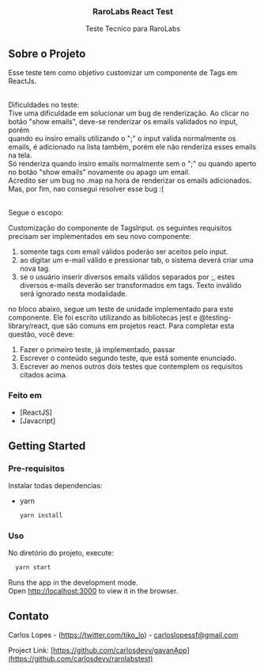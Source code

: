 <br />
<p align="center">
  <h3 align="center">RaroLabs React Test</h3>

  <p align="center">
    Teste Tecnico para RaroLabs
  </p>
</p>

## Sobre o Projeto

Esse teste tem como objetivo customizar um componente de Tags em ReactJs.
<br/><br/>

Dificuldades no teste:<br/>
Tive uma dificuldade em solucionar um bug de renderização. Ao clicar no botão "show emails", deve-se renderizar os emails validados no input, porém<br/>
quando eu insiro emails utilizando o ";" o input valida normalmente os emails, é adicionado na lista também, porém ele não renderiza esses emails na tela.<br/>
Só renderiza quando insiro emails normalmente sem o ";" ou quando aperto no botão "show emails" novamente ou apago um email.<br/>
Acredito ser um bug no .map na hora de renderizar os emails adicionados. Mas, por fim, nao consegui resolver esse bug :(
<br/><br/>

Segue o escopo:

Customização do componente de TagsInput.
os seguintes requisitos precisam ser implementados em seu novo componente:

1. somente tags com email válidos poderão ser aceitos pelo input.
2. ao digitar um e-mail válido e pressionar tab, o sistema deverá criar uma nova tag.
3. se o usuário inserir diversos emails válidos separados por ;, estes diversos e-mails deverão ser transformados em tags. Texto inválido será ignorado nesta modalidade.

no bloco abaixo, segue um teste de unidade implementado para este componente. Ele foi escrito utilizando as bibliotecas jest e @testing-library/react, que são comuns em projetos react. Para completar esta questão, você deve:

1. Fazer o primeiro teste, já implementado, passar
2. Escrever o conteúdo segundo teste, que está somente enunciado.
3. Escrever ao menos outros dois testes que contemplem os requisitos citados acima.


### Feito em

* [ReactJS]
* [Javacript]


## Getting Started

### Pre-requisitos

Instalar todas dependencias:
* yarn
  ```sh
  yarn install
  ```
  

### Uso

No diretório do projeto, execute:

```sh
  yarn start
  ```

Runs the app in the development mode.\
Open [http://localhost:3000](http://localhost:3000) to view it in the browser.

## Contato

Carlos Lopes - (https://twitter.com/tiko_lo) - carloslopessf@gmail.com

Project Link: [https://github.com/carlosdevv/gavanApp](https://github.com/carlosdevv/rarolabstest)

